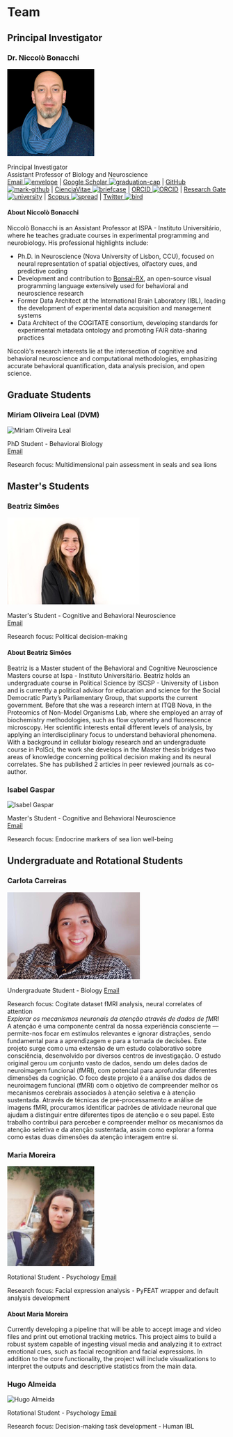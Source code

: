 # Team

## Principal Investigator

### Dr. Niccolò Bonacchi

![Niccolò Bonacchi](assets\images\team\Niccolo-Bonacchi.png)

Principal Investigator  
Assistant Professor of Biology and Neuroscience  
[Email ![envelope](https://img.icons8.com/fluency/16/000000/email.png)](mailto:nbonacchi@ispa.pt) | [Google Scholar ![graduation-cap](https://img.icons8.com/fluency/16/000000/graduation-cap.png)](https://scholar.google.com/citations?user=ii0Eww0AAAAJ&hl=en) | [GitHub ![mark-github](https://img.icons8.com/fluency/16/000000/github.png)](https://github.com/BonacchiLab) | [CienciaVitae ![briefcase](https://img.icons8.com/fluency/16/000000/briefcase.png)](https://www.cienciavitae.pt/portal/en/0612-705C-8295) | [ORCID ![ORCID](https://img.icons8.com/?size=17&amp;id=ve6L0KkSotok&amp;format=png)](https://orcid.org/0000-0001-5228-6918) | [Research Gate ![university](https://img.icons8.com/fluency/16/000000/university.png)](https://www.researchgate.net/profile/Niccolo-Bonacchi-3) | [Scopus ![spread](https://img.icons8.com/fluency/16/000000/spread.png)](https://www.scopus.com/authid/detail.uri?authorId=56598047300) | [Twitter ![bird](https://img.icons8.com/fluency/16/000000/twitter.png)](https://twitter.com/nbonacchi)

#### About Niccolò Bonacchi

Niccolò Bonacchi is an Assistant Professor at ISPA - Instituto Universitário, where he teaches graduate courses in experimental programming and neurobiology. His professional highlights include:

- Ph.D. in Neuroscience (Nova University of Lisbon, CCU), focused on neural representation of spatial objectives, olfactory cues, and predictive coding
- Development and contribution to [Bonsai-RX](https://bonsai-rx.org/), an open-source visual programming language extensively used for behavioral and neuroscience research
- Former Data Architect at the International Brain Laboratory (IBL), leading the development of experimental data acquisition and management systems
- Data Architect of the COGITATE consortium, developing standards for experimental metadata ontology and promoting FAIR data-sharing practices

Niccolò's research interests lie at the intersection of cognitive and behavioral neuroscience and computational methodologies, emphasizing accurate behavioral quantification, data analysis precision, and open science.

## Graduate Students

### Miriam Oliveira Leal (DVM)

![Miriam Oliveira Leal ](assets/images/team/Miriam-Oliveira-Leal.png)

PhD Student - Behavioral Biology  
[Email](mailto:example@university.edu)

Research focus: Multidimensional pain assessment in seals and sea lions

## Master's Students

### Beatriz Simões

![Beatriz Simões](assets/images/team/Beatriz-Simoes.JPG)

Master's Student - Cognitive and Behavioral Neuroscience  
[Email](mailto:example@university.edu)

Research focus: Political decision-making

#### About Beatriz Simões

Beatriz is a Master student of the Behavioral and Cognitive Neuroscience Masters course at Ispa - Instituto Universitário. Beatriz holds an undergraduate course in Political Science by ISCSP - University of Lisbon and is currently a political advisor for education and science for the Social Democratic Party’s Parliamentary Group, that supports the current government. Before that she was a research intern at ITQB Nova, in the Proteomics of Non-Model Organisms Lab, where she employed an array of biochemistry methodologies, such as flow cytometry and fluorescence microscopy. Her scientific interests entail different levels of analysis, by applying an interdisciplinary focus to understand behavioral phenomena. With a background in cellular biology research and an undergraduate course in PolSci, the work she develops in the Master thesis bridges two areas of knowledge concerning political decision making and its neural correlates. She has published 2 articles in peer reviewed journals as co-author.

### Isabel Gaspar

![Isabel Gaspar](assets/images/team/Isabel-Gaspar.png)

Master's Student - Cognitive and Behavioral Neuroscience  
[Email](mailto:example@university.edu)

Research focus: Endocrine markers of sea lion well-being

## Undergraduate and Rotational Students

### Carlota Carreiras

![Carlota Carreiras](assets/images/team/Carlota-Carreiras.png)

Undergraduate Student - Biology
[Email](mailto:example@university.edu)

Research focus: Cogitate dataset fMRI analysis, neural correlates of attention  
_Explorar os mecanismos neuronais da atenção através de dados de fMRI_  
A atenção é uma componente central da nossa experiência consciente — permite-nos focar em estímulos relevantes e ignorar distrações, sendo fundamental para a aprendizagem e para a tomada de decisões. Este projeto surge como uma extensão de um estudo
colaborativo sobre consciência, desenvolvido por diversos centros de investigação. O estudo original gerou um conjunto vasto de dados, sendo um deles dados de neuroimagem funcional (fMRI), com potencial para aprofundar diferentes dimensões da cognição. O foco deste projeto é a análise dos dados de neuroimagem funcional (fMRI) com o objetivo de compreender melhor os mecanismos cerebrais associados à atenção seletiva e à atenção sustentada. Através de técnicas de pré-processamento e análise de imagens fMRI, procuramos identificar padrões de atividade neuronal que ajudam a distinguir entre diferentes tipos de atenção e o seu papel. Este trabalho contribui para perceber e compreender melhor os mecanismos da atenção seletiva e da atenção sustentada, assim como explorar a forma como estas duas dimensões da atenção interagem entre si.

### Maria Moreira

![Maria Moreira](assets/images/team/Maria-Moreira.jpeg)

Rotational  Student - Psychology
[Email](mailto:example@university.edu)

Research focus: Facial expression analysis - PyFEAT wrapper and default analysis development

#### About Maria Moreira

Currently developing a pipeline that will be able to accept image and video files and print out emotional tracking metrics. This project aims to build a robust system capable of ingesting visual media and analyzing it to extract emotional cues, such as facial recognition and facial expressions. In addition to the core functionality, the project will include visualizations to interpret the outputs and descriptive statistics from the main data.

### Hugo Almeida

![Hugo Almeida](assets/images/team/Hugo-Almeida.png)

Rotational Student - Psychology
[Email](mailto:example@university.edu)

Research focus: Decision-making task development - Human IBL

<!-- ## Alumni

### Past Members -->
